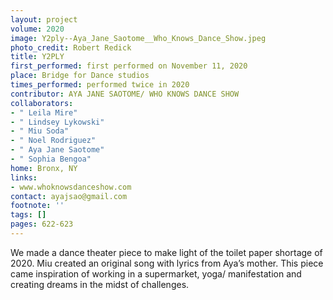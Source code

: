 ```yaml
---
layout: project
volume: 2020
image: Y2ply--Aya_Jane_Saotome__Who_Knows_Dance_Show.jpeg
photo_credit: Robert Redick
title: Y2PLY
first_performed: first performed on November 11, 2020
place: Bridge for Dance studios
times_performed: performed twice in 2020
contributor: AYA JANE SAOTOME/ WHO KNOWS DANCE SHOW
collaborators:
- " Leila Mire"
- " Lindsey Lykowski"
- " Miu Soda"
- " Noel Rodriguez"
- " Aya Jane Saotome"
- " Sophia Bengoa"
home: Bronx, NY
links:
- www.whoknowsdanceshow.com
contact: ayajsao@gmail.com
footnote: ''
tags: []
pages: 622-623
---
```




We made a dance theater piece to make light of the toilet paper shortage of 2020. Miu created an original song with lyrics from Aya’s mother. This piece came inspiration of working in a supermarket, yoga/ manifestation and creating dreams in the midst of challenges. 
